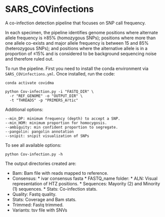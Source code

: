 # SARS_COVinfections

A co-infection detection pipeline that focuses on SNP call frequency. 

In each specimen, the pipeline identifies genome positions where alternate allele frequency is ≥85% (homozygous SNPs); positions where more than one allele co-exists and major allele frequency is between 15 and 85% (heterozygous SNPs); and positions where the alternative allele is in a proportion of ≤15% and is considered to be background sequencing noise and therefore ruled out.

To run the pipeline. First you need to install the conda environment via `SARS_COVinfections.yml`. Once installed, run the code:

```{bash, eval=FALSE}
conda activate covidma

python Cov-infection.py -i "FASTQ_DIR" \
  -r "REF_GENOME" -o "OUTPUT_DIR" \
  -t "THREADS" -p "PRIMERS_Artic"
```

Additional options:

```
--min_DP: minimum frequency (depth) to accept a SNP.
--min_HOM: minimum proportion for homocygosis.
--ambiguity: min confident proportion to segregate.
--pangolin: pangolin annotation
--snipit: snipit visualization of SNPs
```
To see all available options:

```
python Cov-infection.py -h
```

The output directories created are:

* Bam: Bam file with reads mapped to reference.
* Consensus: 
            * ivar consensus fasta
            * FASTQ_name folder: 
                                  * ALN: Visual representation of HTZ positions.
                                  * Sequences: Mayority (2) and Minority (1) sequences.
                                  * Stats: Co-infection stats.
* Quality: Fastq quality.
* Stats: Coverage and Bam stats.
* Trimmed: Fastq trimmed.
* Variants: tsv file with SNVs
